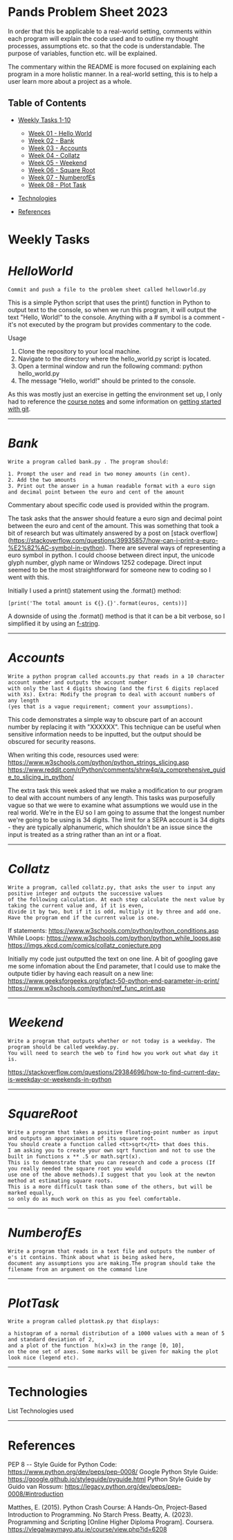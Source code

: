 # Pands Problem Sheet 2023


In order that this be applicable to a real-world setting, comments within each program will explain the code used and to outline my thought processes, assumptions etc. so that the code is understandable. The purpose of variables, function etc. will be explained.

The commentary within the README is more focused on explaining each program in a more holistic manner. In a real-world setting, this is to help a user learn more about a project as a whole. 



## Table of Contents
* [Weekly Tasks 1-10 ](#weekly-tasks)
    * [Week 01 - Hello World](#helloWorld)
    * [Week 02 - Bank](#Bank)
    * [Week 03 - Accounts](#accounts)
    * [Week 04 - Collatz](#collatz)
    * [Week 05 - Weekend](#weekend)
    * [Week 06 - Square Root](#squareroot)
    * [Week 07 - NumberofEs](#numberofes)
	* [Week 08 - Plot Task](#plottask)
	
* [Technologies](#technologies)
* [References](#references)


Weekly Tasks
======
# ***HelloWorld***

    Commit and push a file to the problem sheet called helloworld.py

This is a simple Python script that uses the print() function in Python to output text to the console, so when we run this program, it will output the text "Hello, World!" to the console. Anything with a # symbol is a comment - it's not executed by the program but provides commentary to the code.

<p>Usage</p>

1. Clone the repository to your local machine.
2. Navigate to the directory where the hello_world.py script is located.
3. Open a terminal window and run the following command: python hello_world.py
4. The message "Hello, world!" should be printed to the console.

As this was mostly just an exercise in getting the environment set up, I only had to reference the [course notes](https://vlegalwaymayo.atu.ie/course/view.php?id=6208) and some information on [getting started with git](https://www.git-scm.com/book/en/v2/Getting-Started-What-is-Git%3F).

- - - -

 # ***Bank***
 
	Write a program called bank.py . The program should:

	1. Prompt the user and read in two money amounts (in cent).
	2. Add the two amounts
	3. Print out the answer in a human readable format with a euro sign and decimal point between the euro and cent of the amount 
  
  
  Commentary about specific code used is provided within the program.
  
 The task asks that the answer should feature a euro sign and decimal point between the euro and cent of the amount. This was something that took a bit of research but was ultimately answered by a post on [stack overflow] 
 (https://stackoverflow.com/questions/39935857/how-can-i-print-a-euro-%E2%82%AC-symbol-in-python). 
 There are several ways of representing a euro symbol in python. I could choose between direct input, the unicode glyph number, glyph name or Windows 1252 codepage. Direct input seemed to be the most straightforward for someone new to coding so I went with this.

Initially I used a print() statement using the .format() method:

``` 
[print('The total amount is €{}.{}'.format(euros, cents))]
``` 

A downside of using the .format() method is that it can be a bit verbose, so I simplified it by using an [f-string](https://www.datacamp.com/tutorial/f-string-formatting-in-python).



--------
  # ***Accounts***  
   
	Write a python program called accounts.py that reads in a 10 character account number and outputs the account number 
	with only the last 4 digits showing (and the first 6 digits replaced with Xs). Extra: Modify the program to deal with account numbers of any length 
	(yes that is a vague requirement; comment your assumptions).
	
This code demonstrates a simple way to obscure part of an account number by replacing it with "XXXXXX". This technique can be useful when sensitive information needs to be inputted, but the output should be obscured for security reasons. 

When writing this code, resources used were: https://www.w3schools.com/python/python_strings_slicing.asp
https://www.reddit.com/r/Python/comments/shrw4q/a_comprehensive_guide_to_slicing_in_python/

The extra task this week asked that we make a modification to our program to deal with account numbers of any length. This tasks was purposefully vague so that we were to examine what assumptions we would use in the real world. We're in the EU so I am going to assume that the longest number we're going to be using is 34 digits. The limit for a SEPA account is 34 digits - they are typically alphanumeric, which shouldn't be an issue since the input is treated as a string rather than an int or a float.


----

  # ***Collatz***

    Write a program, called collatz.py, that asks the user to input any positive integer and outputs the successive values 
	of the following calculation. At each step calculate the next value by taking the current value and, if it is even,
	divide it by two, but if it is odd, multiply it by three and add one. Have the program end if the current value is one.

If statements: https://www.w3schools.com/python/python_conditions.asp
While Loops: https://www.w3schools.com/python/python_while_loops.asp
https://imgs.xkcd.com/comics/collatz_conjecture.png

Initially my code just outputted the text on one line. A bit of googling gave me some infomation about the End parameter, that I could use to make the outpute tidier by having each reasult on a new line: https://www.geeksforgeeks.org/gfact-50-python-end-parameter-in-print/
https://www.w3schools.com/python/ref_func_print.asp

----

  # ***Weekend***

    Write a program that outputs whether or not today is a weekday. The program should be called weekday.py.
	You will need to search the web to find how you work out what day it is.
	
https://stackoverflow.com/questions/29384696/how-to-find-current-day-is-weekday-or-weekends-in-python

- - - -

  # ***SquareRoot***

    Write a program that takes a positive floating-point number as input and outputs an approximation of its square root.
	You should create a function called <tt>sqrt</tt> that does this.
	I am asking you to create your own sqrt function and not to use the built in functions x ** .5 or math.sqrt(x).
	This is to demonstrate that you can research and code a process (If you really needed the square root you would 
	use one of the above methods).I suggest that you look at the newton method at estimating square roots.
	This is a more difficult task than some of the others, but will be marked equally, 
	so only do as much work on this as you feel comfortable.

- - - -
  # ***NumberofEs***
  
    Write a program that reads in a text file and outputs the number of e's it contains. Think about what is being asked here,
	document any assumptions you are making.The program should take the filename from an argument on the command line
    
- - - -
  # ***PlotTask***
    
    Write a program called plottask.py that displays:

	a histogram of a normal distribution of a 1000 values with a mean of 5 and standard deviation of 2, 
	and a plot of the function  h(x)=x3 in the range [0, 10], 
	on the one set of axes. Some marks will be given for making the plot look nice (legend etc).
    
- - - -

Technologies
====

  List Technologies used


   
- - - -

References
====

PEP 8 -- Style Guide for Python Code: https://www.python.org/dev/peps/pep-0008/
Google Python Style Guide: https://google.github.io/styleguide/pyguide.html
Python Style Guide by Guido van Rossum: https://legacy.python.org/dev/peps/pep-0008/#introduction

Matthes, E. (2015). Python Crash Course: A Hands-On, Project-Based Introduction to Programming. No Starch Press.
Beatty, A. (2023). Programming and Scripting [Online Higher Diploma Program]. Coursera. https://vlegalwaymayo.atu.ie/course/view.php?id=6208